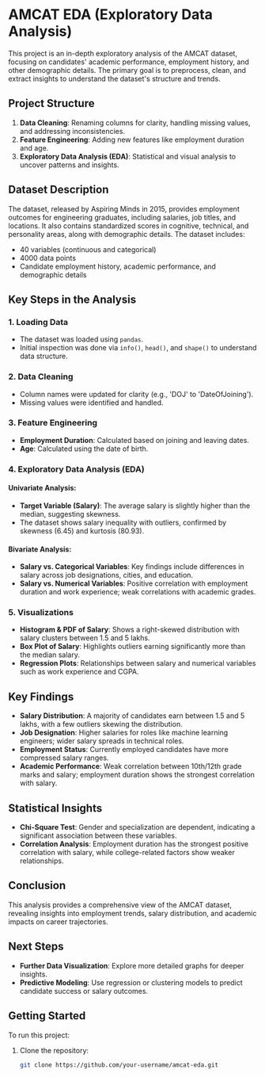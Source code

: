 # AMCAT EDA (Exploratory Data Analysis)

This project is an in-depth exploratory analysis of the AMCAT dataset, focusing on candidates' academic performance, employment history, and other demographic details. The primary goal is to preprocess, clean, and extract insights to understand the dataset's structure and trends.

## Project Structure

1. **Data Cleaning**: Renaming columns for clarity, handling missing values, and addressing inconsistencies.
2. **Feature Engineering**: Adding new features like employment duration and age.
3. **Exploratory Data Analysis (EDA)**: Statistical and visual analysis to uncover patterns and insights.

## Dataset Description

The dataset, released by Aspiring Minds in 2015, provides employment outcomes for engineering graduates, including salaries, job titles, and locations. It also contains standardized scores in cognitive, technical, and personality areas, along with demographic details. The dataset includes:

- 40 variables (continuous and categorical)
- 4000 data points
- Candidate employment history, academic performance, and demographic details

## Key Steps in the Analysis

### 1. **Loading Data**
- The dataset was loaded using `pandas`.
- Initial inspection was done via `info()`, `head()`, and `shape()` to understand data structure.

### 2. **Data Cleaning**
- Column names were updated for clarity (e.g., 'DOJ' to 'DateOfJoining').
- Missing values were identified and handled.
  
### 3. **Feature Engineering**
- **Employment Duration**: Calculated based on joining and leaving dates.
- **Age**: Calculated using the date of birth.

### 4. **Exploratory Data Analysis (EDA)**

#### Univariate Analysis:
- **Target Variable (Salary)**: The average salary is slightly higher than the median, suggesting skewness.
- The dataset shows salary inequality with outliers, confirmed by skewness (6.45) and kurtosis (80.93).

#### Bivariate Analysis:
- **Salary vs. Categorical Variables**: Key findings include differences in salary across job designations, cities, and education.
- **Salary vs. Numerical Variables**: Positive correlation with employment duration and work experience; weak correlations with academic grades.

### 5. **Visualizations**
- **Histogram & PDF of Salary**: Shows a right-skewed distribution with salary clusters between 1.5 and 5 lakhs.
- **Box Plot of Salary**: Highlights outliers earning significantly more than the median salary.
- **Regression Plots**: Relationships between salary and numerical variables such as work experience and CGPA.

## Key Findings

- **Salary Distribution**: A majority of candidates earn between 1.5 and 5 lakhs, with a few outliers skewing the distribution.
- **Job Designation**: Higher salaries for roles like machine learning engineers; wider salary spreads in technical roles.
- **Employment Status**: Currently employed candidates have more compressed salary ranges.
- **Academic Performance**: Weak correlation between 10th/12th grade marks and salary; employment duration shows the strongest correlation with salary.

## Statistical Insights

- **Chi-Square Test**: Gender and specialization are dependent, indicating a significant association between these variables.
- **Correlation Analysis**: Employment duration has the strongest positive correlation with salary, while college-related factors show weaker relationships.

## Conclusion

This analysis provides a comprehensive view of the AMCAT dataset, revealing insights into employment trends, salary distribution, and academic impacts on career trajectories.

## Next Steps

- **Further Data Visualization**: Explore more detailed graphs for deeper insights.
- **Predictive Modeling**: Use regression or clustering models to predict candidate success or salary outcomes.

## Getting Started

To run this project:

1. Clone the repository:

   ```bash
   git clone https://github.com/your-username/amcat-eda.git
